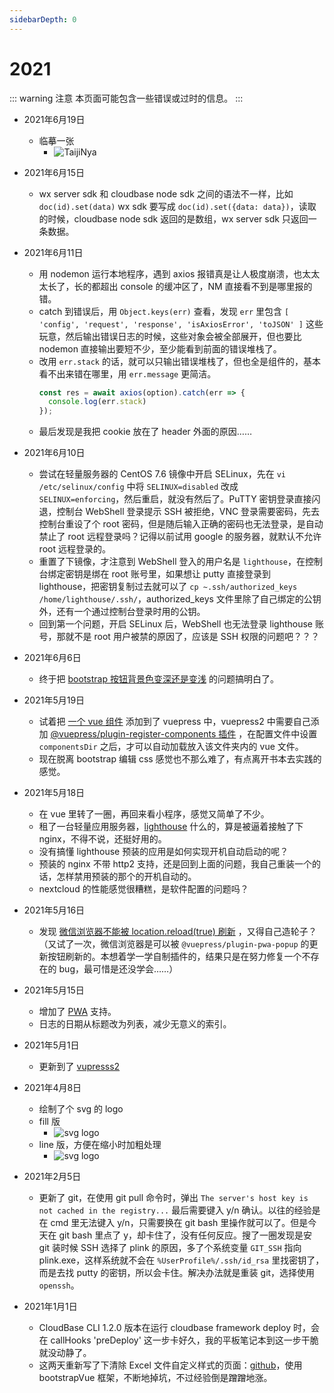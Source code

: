 ```yaml
---
sidebarDepth: 0
---
```


# 2021
::: warning 注意
本页面可能包含一些错误或过时的信息。
:::

- 2021年6月19日
  - 临摹一张
    - ![TaijiNya](/img/taijinya.svg)
- 2021年6月15日
  - wx server sdk 和 cloudbase node sdk 之间的语法不一样，比如 `doc(id).set(data)` wx sdk 要写成 `doc(id).set({data: data})`，读取的时候，cloudbase node sdk 返回的是数组，wx server sdk 只返回一条数据。
- 2021年6月11日
  - 用 nodemon 运行本地程序，遇到 axios 报错真是让人极度崩溃，也太太太长了，长的都超出 console 的缓冲区了，NM 直接看不到是哪里报的错。
  - catch 到错误后，用 `Object.keys(err)` 查看，发现 `err` 里包含 `[ 'config', 'request', 'response', 'isAxiosError', 'toJSON' ]` 这些玩意，然后输出错误日志的时候，这些对象会被全部展开，但也要比 nodemon 直接输出要短不少，至少能看到前面的错误堆栈了。
  - 改用 `err.stack` 的话，就可以只输出错误堆栈了，但也全是组件的，基本看不出来错在哪里，用 `err.message` 更简洁。
    ``` js
    const res = await axios(option).catch(err => {
      console.log(err.stack)
    });
    ```
  - 最后发现是我把 cookie 放在了 header 外面的原因……

- 2021年6月10日
  - 尝试在轻量服务器的 CentOS 7.6 镜像中开启 SELinux，先在 `vi /etc/selinux/config` 中将 `SELINUX=disabled` 改成 `SELINUX=enforcing`，然后重启，就没有然后了。PuTTY 密钥登录直接闪退，控制台 WebShell 登录提示 SSH 被拒绝，VNC 登录需要密码，先去控制台重设了个 root 密码，但是随后输入正确的密码也无法登录，是自动禁止了 root 远程登录吗？记得以前试用 google 的服务器，就默认不允许 root 远程登录的。
  - 重置了下镜像，才注意到 WebShell 登入的用户名是 `lighthouse`，在控制台绑定密钥是绑在 root 账号里，如果想让 putty 直接登录到 lighthouse，把密钥复制过去就可以了 `cp ~.ssh/authorized_keys /home/lighthouse/.ssh/`，authorized_keys 文件里除了自己绑定的公钥外，还有一个通过控制台登录时用的公钥。
  - 回到第一个问题，开启 SELinux 后，WebShell 也无法登录 lighthouse 账号，那就不是 root 用户被禁的原因了，应该是 SSH 权限的问题吧？？？

- 2021年6月6日
  - 终于把 [bootstrap 按钮背景色变深还是变浅](../coding/bootstrap.html#按钮背景颜色-hover-时是变浅还是变深) 的问题搞明白了。

- 2021年5月19日
  - 试着把 [一个 vue 组件](../tools/boss-timer.html) 添加到了 vuepress 中，vuepress2 中需要自己添加 [@vuepress/plugin-register-components 插件](https://vuepress2.netlify.app/zh/reference/plugin/register-components.html) ，在配置文件中设置 `componentsDir` 之后，才可以自动加载放入该文件夹内的 vue 文件。
  - 现在脱离 bootstrap 编辑 css 感觉也不那么难了，有点离开书本去实践的感觉。

- 2021年5月18日
  - 在 vue 里转了一圈，再回来看小程序，感觉又简单了不少。
  - 租了一台轻量应用服务器，[lighthouse](https://cloud.tencent.com/document/product/1207/44361) 什么的，算是被逼着接触了下 nginx，不得不说，还挺好用的。
  - 没有搞懂 lighthouse 预装的应用是如何实现开机自动启动的呢？
  - 预装的 nginx 不带 http2 支持，还是回到上面的问题，我自己重装一个的话，怎样禁用预装的那个的开机自动的。
  - nextcloud 的性能感觉很糟糕，是软件配置的问题吗？

- 2021年5月16日
  - 发现 [微信浏览器不能被 location.reload(true) 刷新](https://www.cnblogs.com/joshua317/p/6163471.html) ，又得自己造轮子？（又试了一次，微信浏览器是可以被 `@vuepress/plugin-pwa-popup` 的更新按钮刷新的。本想着学一学自制插件的，结果只是在努力修复一个不存在的 bug，最可惜是还没学会……）

- 2021年5月15日
  - 增加了 [PWA](https://vuepress2.netlify.app/zh/reference/plugin/pwa.html#%E9%85%8D%E7%BD%AE%E9%A1%B9) 支持。
  - 日志的日期从标题改为列表，减少无意义的索引。

- 2021年5月1日
  - 更新到了 [vupresss2](https://vuepress2.netlify.app/zh/)

- 2021年4月8日
  - 绘制了个 svg 的 logo
  - fill 版
    - ![svg logo](/img/logo.svg)
  - line 版，方便在缩小时加粗处理
    - ![svg logo](/img/hero.svg)

- 2021年2月5日
  - 更新了 git，在使用 git pull 命令时，弹出 `The server's host key is not cached in the registry...` 最后需要键入 y/n 确认。以往的经验是在 cmd 里无法键入 y/n，只需要换在 git bash 里操作就可以了。但是今天在 git bash 里点了 y，却卡住了，没有任何反应。搜了一圈发现是安 git 装时候 SSH 选择了 plink 的原因，多了个系统变量 `GIT_SSH` 指向 plink.exe，这样系统就不会在 `%UserProfile%/.ssh/id_rsa` 里找密钥了，而是去找 putty 的密钥，所以会卡住。解决办法就是重装 git，选择使用 `openssh`。

- 2021年1月1日
  - CloudBase CLI 1.2.0 版本在运行 cloudbase framework deploy 时，会在 callHooks 'preDeploy' 这一步卡好久，我的平板笔记本到这一步干脆就没动静了。
  - 这两天重新写了下清除 Excel 文件自定义样式的页面：[github](https://github.com/autodocking/excel-fix)，使用 bootstrapVue 框架，不断地掉坑，不过经验倒是蹭蹭地涨。